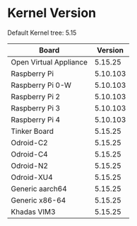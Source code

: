 
# Kernel Version

Default Kernel tree: 5.15

| Board | Version |
|-------|---------|
| Open Virtual Appliance | 5.15.25 |
| Raspberry Pi | 5.10.103 |
| Raspberry Pi 0-W | 5.10.103 |
| Raspberry Pi 2 | 5.10.103 |
| Raspberry Pi 3 | 5.10.103 |
| Raspberry Pi 4 | 5.10.103 |
| Tinker Board | 5.15.25 |
| Odroid-C2 | 5.15.25 |
| Odroid-C4 | 5.15.25 |
| Odroid-N2 | 5.15.25 |
| Odroid-XU4 | 5.15.25 |
| Generic aarch64 | 5.15.25 |
| Generic x86-64 | 5.15.25 |
| Khadas VIM3 | 5.15.25 |
